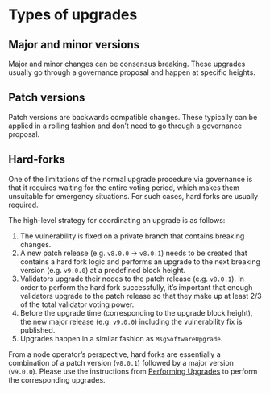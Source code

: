 # Types of upgrades

## Major and minor versions

Major and minor changes can be consensus breaking. These upgrades usually go through a governance proposal and happen at specific heights.

## Patch versions

Patch versions are backwards compatible changes. These typically can be applied in a rolling fashion and don’t need to go through a governance proposal.

## Hard-forks

One of the limitations of the normal upgrade procedure via governance is that it requires waiting for the entire voting period, which makes them unsuitable for emergency situations. For such cases, hard forks are usually required.

The high-level strategy for coordinating an upgrade is as follows:

1. The vulnerability is fixed on a private branch that contains breaking changes.
2. A new patch release (e.g. `v8.0.0` -> `v8.0.1`) needs to be created that contains a hard fork logic and performs an upgrade to the next breaking version (e.g. `v9.0.0`) at a predefined block height.
3. Validators upgrade their nodes to the patch release (e.g. `v8.0.1`). In order to perform the hard fork successfully, it’s important that enough validators upgrade to the patch release so that they make up at least 2/3 of the total validator voting power.
4. Before the upgrade time (corresponding to the upgrade block height), the new major release (e.g. `v9.0.0`) including the vulnerability fix is published.
5. Upgrades happen in a similar fashion as `MsgSoftwareUpgrade`.

From a node operator’s perspective, hard forks are essentially a combination of a patch version (`v8.0.1`) followed by a major version (`v9.0.0`). Please use the instructions from [Performing Upgrades](performing_upgrades.md) to perform the corresponding upgrades.
